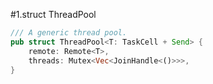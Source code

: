 #1.struct ThreadPool

```rust
/// A generic thread pool.
pub struct ThreadPool<T: TaskCell + Send> {
    remote: Remote<T>,
    threads: Mutex<Vec<JoinHandle<()>>>,
}
```